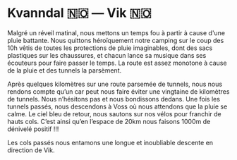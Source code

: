 # Kvanndal :norway: — Vik :norway:

<!-- 83km / 2018m+ / 2027m- -->

Malgré un réveil matinal, nous mettons un temps fou à partir à cause d'une pluie battante. Nous quittons héroïquement notre camping sur le coup des 10h vêtis de toutes les protections de pluie imaginables, dont des sacs plastiques sur les chaussures, et chacun lance sa musique dans ses écouteurs pour faire passer le temps. La route est assez monotone à cause de la pluie et des tunnels la parsèment. 

Après quelques kilomètres sur une route parsemée de tunnels, nous nous rendons compte qu’un car peut nous faire éviter une vingtaine de kilomètres de tunnels. Nous n’hésitons pas et nous bondissons dedans. Une fois les tunnels passés, nous descendons à Voss où nous attendons que la pluie se calme. Le ciel bleu de retour, nous sautons sur nos vélos pour franchir de hauts cols. C’est ainsi qu’en l’espace de 20km nous faisons 1000m de dénivelé positif !!!

Les cols passés nous entamons une longue et inoubliable descente en direction de Vik.


